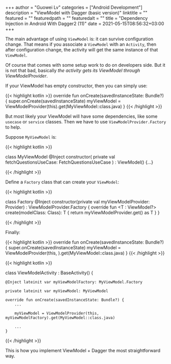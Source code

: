 +++
author = "Guowei Lv"
categories = ["Android Development"]
description = "ViewModel with Dagger (basic version)"
linktitle = ""
featured = ""
featuredpath = ""
featuredalt = ""
title = "Dependency Injection in Android With Dagger2 (11)"
date = 2021-05-15T08:56:32+03:00
+++

The main advantage of using `ViewModel` is: it can survive configuration change. That means if you associate a `ViewModel` with an `Activity`, then after configuration change, the activity will get the same instance of that `ViewModel`.

Of course that comes with some setup work to do on developers side. But it is not that bad, basically *the activity gets its ViewModel through ViewModelProvider*.

If your ViewModel has empty constructor, then you can simply use:

{{< highlight kotlin >}}
override fun onCreate(savedInstanceState: Bundle?) {
    super.onCreate(savedInstanceState)
    myViewModel = ViewModelProvider(this).get(MyViewModel::class.java)
}
{{< /highlight >}}

But most likely your ViewModel will have some dependencies, like some `usecase` or `service` classes. Then we have to use `ViewModelProvider.Factory` to help.

Suppose `MyViewModel` is:

{{< highlight kotlin >}}

class MyViewModel @Inject constructor(
    private val fetchQuestionsUseCase: FetchQuestionsUseCase
) : ViewModel() {...}

{{< /highlight >}}

Define a `Factory` class that can create your `ViewModel`:

{{< highlight kotlin >}}

class Factory @Inject constructor(private val myViewModelProvider: Provider<MyViewModel>) : ViewModelProvider.Factory {
    override fun <T : ViewModel?> create(modelClass: Class<T>): T {
        return myViewModelProvider.get() as T
    }
}

{{< /highlight >}}

Finally:

{{< highlight kotlin >}}
override fun onCreate(savedInstanceState: Bundle?) {
    super.onCreate(savedInstanceState)
    myViewModel = ViewModelProvider(this, ).get(MyViewModel::class.java)
}
{{< /highlight >}}

{{< highlight kotlin >}}

class ViewModelActivity : BaseActivity() {

    @Inject lateinit var myViewModelFactory: MyViewModel.Factory

    private lateinit var myViewModel: MyViewModel

    override fun onCreate(savedInstanceState: Bundle?) {
        ...
        
        myViewModel = ViewModelProvider(this, myViewModelFactory).get(MyViewModel::class.java)
        
        ...
    }
{{< /highlight >}}

This is how you implement ViewModel + Dagger the most straightforward way.
